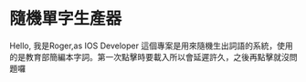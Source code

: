 # 隨機單字生產器
Hello, 我是Roger,as IOS Developer
這個專案是用來隨機生出詞語的系統，使用的是教育部簡編本字詞。第一次點擊時要載入所以會延遲許久，之後再點擊就沒問題囉
